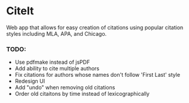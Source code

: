 # CiteIt
Web app that allows for easy creation of citations using popular citation styles including MLA, APA, and Chicago. 

### TODO:
* Use pdfmake instead of jsPDF
* Add ability to cite multiple authors
* Fix citations for authors whose names don't follow 'First Last' style
* Redesign UI
* Add "undo" when removing old citations
* Order old citaitons by time instead of lexicographically

